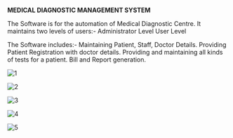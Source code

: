 **MEDICAL DIAGNOSTIC MANAGEMENT SYSTEM**

The Software is for the automation of Medical Diagnostic Centre.
It maintains two levels of users:-
Administrator Level
User Level

The Software includes:-
Maintaining Patient, Staff, Doctor Details.
Providing Patient Registration with doctor details.
Providing and maintaining all kinds of tests for a patient.
Bill and Report generation.


![1](https://github.com/mehdi-rezaie/Medical-Diagnostic-Lab-Management-System/assets/168227141/5ca64ed5-33e9-4211-aacf-729ccd03bd0d)


![2](https://github.com/mehdi-rezaie/Medical-Diagnostic-Lab-Management-System/assets/168227141/e0cd7032-8604-4f41-8f1a-302f1c9ded79)


![3](https://github.com/mehdi-rezaie/Medical-Diagnostic-Lab-Management-System/assets/168227141/56c369ce-6c42-440c-9b76-12532e7c63ae)


![4](https://github.com/mehdi-rezaie/Medical-Diagnostic-Lab-Management-System/assets/168227141/67e0ef1c-507b-4c22-bb7a-e78a5cf56b7d)


![5](https://github.com/mehdi-rezaie/Medical-Diagnostic-Lab-Management-System/assets/168227141/bbeaaef9-858d-4a63-8a69-c13a80fb00b1)
